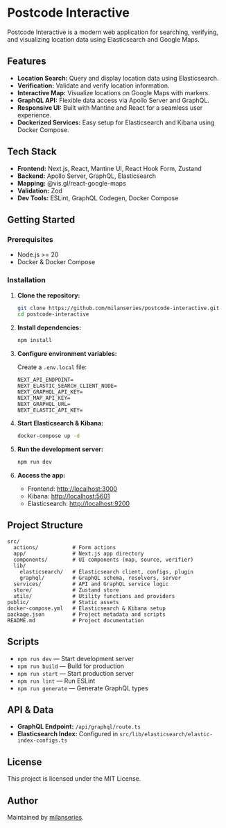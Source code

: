 # Postcode Interactive

Postcode Interactive is a modern web application for searching, verifying, and visualizing location data using Elasticsearch and Google Maps.

## Features

- **Location Search:** Query and display location data using Elasticsearch.
- **Verification:** Validate and verify location information.
- **Interactive Map:** Visualize locations on Google Maps with markers.
- **GraphQL API:** Flexible data access via Apollo Server and GraphQL.
- **Responsive UI:** Built with Mantine and React for a seamless user experience.
- **Dockerized Services:** Easy setup for Elasticsearch and Kibana using Docker Compose.

## Tech Stack

- **Frontend:** Next.js, React, Mantine UI, React Hook Form, Zustand
- **Backend:** Apollo Server, GraphQL, Elasticsearch
- **Mapping:** @vis.gl/react-google-maps
- **Validation:** Zod
- **Dev Tools:** ESLint, GraphQL Codegen, Docker Compose

## Getting Started

### Prerequisites

- Node.js >= 20
- Docker & Docker Compose

### Installation

1. **Clone the repository:**

   ```bash
   git clone https://github.com/milanseries/postcode-interactive.git
   cd postcode-interactive
   ```

2. **Install dependencies:**

   ```bash
   npm install
   ```

3. **Configure environment variables:**

   Create a `.env.local` file:

   ```env
   NEXT_API_ENDPOINT=
   NEXT_ELASTIC_SEARCH_CLIENT_NODE=
   NEXT_GRAPHQL_API_KEY=
   NEXT_MAP_API_KEY=
   NEXT_GRAPHQL_URL=
   NEXT_ELASTIC_API_KEY=
   ```

4. **Start Elasticsearch & Kibana:**

   ```bash
   docker-compose up -d
   ```

5. **Run the development server:**

   ```bash
   npm run dev
   ```

6. **Access the app:**

   - Frontend: [http://localhost:3000](http://localhost:3000)
   - Kibana: [http://localhost:5601](http://localhost:5601)
   - Elasticsearch: [http://localhost:9200](http://localhost:9200)

## Project Structure

```text
src/
  actions/           # Form actions
  app/               # Next.js app directory
  components/        # UI components (map, source, verifier)
  lib/
    elasticsearch/   # Elasticsearch client, configs, plugin
    graphql/         # GraphQL schema, resolvers, server
  services/          # API and GraphQL service logic
  store/             # Zustand store
  utils/             # Utility functions and providers
public/              # Static assets
docker-compose.yml   # Elasticsearch & Kibana setup
package.json         # Project metadata and scripts
README.md            # Project documentation
```

## Scripts

- `npm run dev` — Start development server
- `npm run build` — Build for production
- `npm run start` — Start production server
- `npm run lint` — Run ESLint
- `npm run generate` — Generate GraphQL types

## API & Data

- **GraphQL Endpoint:** `/api/graphql/route.ts`
- **Elasticsearch Index:** Configured in `src/lib/elasticsearch/elastic-index-configs.ts`

## License

This project is licensed under the MIT License.

## Author

Maintained by [milanseries](https://github.com/milanseries).
